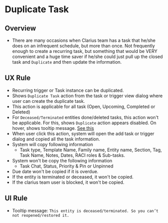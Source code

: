 # Duplicate Task

## Overview

- There are many occasions when Clarius team has a task that he/she does on an infrequent schedule, but more than once. Not frequently enough to create a recurring task, but something that would be VERY convenient and a huge time saver if he/she could just pull up the closed task and `Duplicate` and then update the information.


## UX Rule
- Recurring trigger or Task instance can be duplicated.
- Shows `Duplicate Task` action from the task or trigger view dialog where user can create the duplicate task.
- This action is applicable for all task (Open, Upcoming, Completed or Deleted)
- For `Deceased/Terminated` entities done/deleted tasks, this action won't be applicable. For this, shows `Duplicate` action appears disabled. On hover, shows tooltip message. [See this](https://drive.google.com/file/d/1Mei6AeHHkzi3qssGbR9G-Qf9ujgtvr9Z/view?usp=sharing)
- When user click this action, system will open the add task or trigger dialog and copied all the task information.
- System will copy following information
    - Task type, Template Name, Family name, Entity name, Section, Tag, Task Name, Notes, Dates, RACI roles & Sub-tasks.
- System won't be copy the following information
    - Task Chat, Status, Priority & Pin or Unpinned
- Due date won't be copied if it is overdue.
- If the entity is terminated or deceased, it won't be copied.
- If the clarius team user is blocked, it won't be copied.

## UI Rule
- Tooltip message: `This entity is deceased/terminated. So you can’t not reopened/restored it.`
